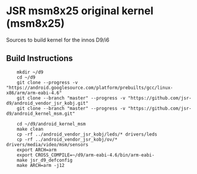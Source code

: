 JSR msm8x25 original kernel (msm8x25)
=====================================

Sources to build kernel for the innos D9/i6

Build Instructions
-----------------------------------------------------------------------------

        mkdir ~/d9
        cd ~/d9
        git clone --progress -v "https://android.googlesource.com/platform/prebuilts/gcc/linux-x86/arm/arm-eabi-4.6"
        git clone --branch "master" --progress -v "https://github.com/jsr-d9/android_vendor_jsr_kobj.git"
        git clone --branch "master" --progress -v "https://github.com/jsr-d9/android_kernel_msm.git"

        cd ~/d9/android_kernel_msm
        make clean
        cp -rf ../android_vendor_jsr_kobj/leds/* drivers/leds
        cp -rf ../android_vendor_jsr_kobj/ov/* drivers/media/video/msm/sensors
        export ARCH=arm
        export CROSS_COMPILE=~/d9/arm-eabi-4.6/bin/arm-eabi-
        make jsr_d9_defconfig
        make ARCH=arm -j12
